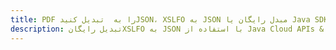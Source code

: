 ---title: PDF را به  تبدیل کنیدJSON، XSLFO به JSON مبدل رایگان یا Java SDKdescription: تبدیل رایگانXSLFO به JSON با استفاده از Java Cloud APIs & SDK همچنین اسناد PDF را در Cloud ایجاد، ویرایش و رندر کنید.---